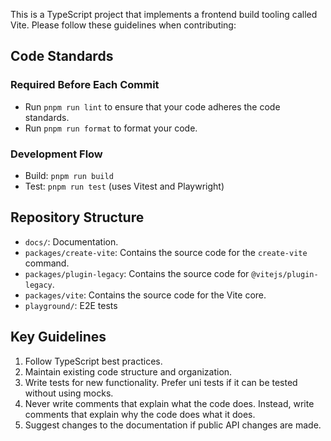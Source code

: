 This is a TypeScript project that implements a frontend build tooling called Vite. Please follow these guidelines when contributing:

## Code Standards

### Required Before Each Commit

- Run `pnpm run lint` to ensure that your code adheres the code standards.
- Run `pnpm run format` to format your code.

### Development Flow

- Build: `pnpm run build`
- Test: `pnpm run test` (uses Vitest and Playwright)

## Repository Structure

- `docs/`: Documentation.
- `packages/create-vite`: Contains the source code for the `create-vite` command.
- `packages/plugin-legacy`: Contains the source code for `@vitejs/plugin-legacy`.
- `packages/vite`: Contains the source code for the Vite core.
- `playground/`: E2E tests

## Key Guidelines

1. Follow TypeScript best practices.
2. Maintain existing code structure and organization.
3. Write tests for new functionality. Prefer uni tests if it can be tested without using mocks.
4. Never write comments that explain what the code does. Instead, write comments that explain why the code does what it does.
5. Suggest changes to the documentation if public API changes are made.
